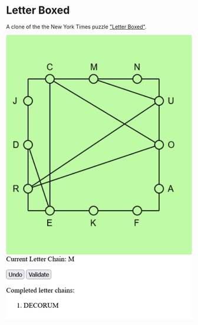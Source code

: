 # Letter Boxed

A clone of the the New York Times puzzle ["Letter Boxed"](https://www.nytimes.com/puzzles/letter-boxed).

![screenshot](./screenshot.png)
